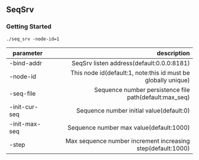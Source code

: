 ## SeqSrv
### Getting Started
```
./seq_srv -node-id=1
```
|     parameter   |   description    |
| --------------- | ---------:|
|-bind-addr|SeqSrv listen address(default:0.0.0:8181)|
|-node-id|This node id(default:1, note:this id must be globally unique)|
|-seq-file|Sequence number persistence file path(default:max_seq)|
|-init-cur-seq|Sequence number initial value(default:0)|
|-init-max-seq|Sequence number max value(default:1000)|
|-step|Max sequence number increment increasing step(default:1000)|